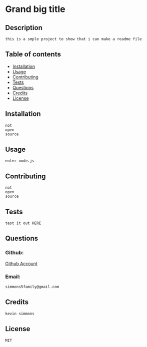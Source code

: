 
  # Grand big title
    
  ## Description
    this is a smple project to show that i can make a readme file
  ## Table of contents
  - [Installation](#install)
  - [Usage](#usage)
  - [Contributing](#contribute)
  - [Tests](#tests)
  - [Questions](#questions)
  - [Credits](#credits)
  - [License](#license)

  ## Installation <a id="install"></a>
    not
    open
    source
    
    
  ## Usage <a id="usage"></a>
    enter node.js
  ## Contributing <a id="contribute"></a>
    not
    open
    source
    
    
  ## Tests <a id="tests"></a>
    test it out HERE
  ## Questions <a id="questions"></a>
  ###  Github: 
  [Github Account](https://github.com/climbingryan)
  ###  Email: 
    simmons5family@gmail.com
  ## Credits <a id="credits"></a>
    kevin simmons
  ## License <a id="license"></a>
    MIT
